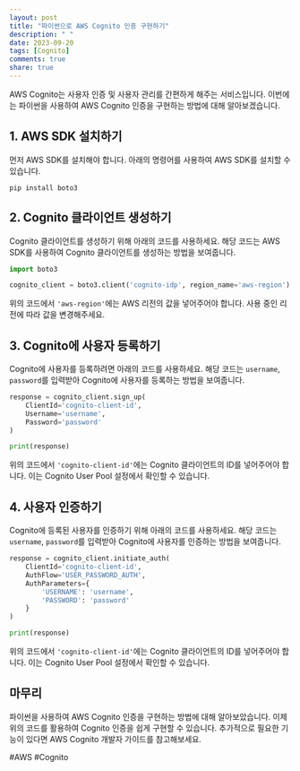 ```yaml
---
layout: post
title: "파이썬으로 AWS Cognito 인증 구현하기"
description: " "
date: 2023-09-20
tags: [Cognito]
comments: true
share: true
---
```


AWS Cognito는 사용자 인증 및 사용자 관리를 간편하게 해주는 서비스입니다. 이번에는 파이썬을 사용하여 AWS Cognito 인증을 구현하는 방법에 대해 알아보겠습니다. 

## 1. AWS SDK 설치하기
먼저 AWS SDK를 설치해야 합니다. 아래의 명령어를 사용하여 AWS SDK를 설치할 수 있습니다.

```shell
pip install boto3
```

## 2. Cognito 클라이언트 생성하기
Cognito 클라이언트를 생성하기 위해 아래의 코드를 사용하세요. 해당 코드는 AWS SDK를 사용하여 Cognito 클라이언트를 생성하는 방법을 보여줍니다.

```python
import boto3

cognito_client = boto3.client('cognito-idp', region_name='aws-region')
```

위의 코드에서 `'aws-region'`에는 AWS 리전의 값을 넣어주어야 합니다. 사용 중인 리전에 따라 값을 변경해주세요.

## 3. Cognito에 사용자 등록하기
Cognito에 사용자를 등록하려면 아래의 코드를 사용하세요. 해당 코드는 `username`, `password`를 입력받아 Cognito에 사용자를 등록하는 방법을 보여줍니다.

```python
response = cognito_client.sign_up(
    ClientId='cognito-client-id',
    Username='username',
    Password='password'
)

print(response)
```

위의 코드에서 `'cognito-client-id'`에는 Cognito 클라이언트의 ID를 넣어주어야 합니다. 이는 Cognito User Pool 설정에서 확인할 수 있습니다.

## 4. 사용자 인증하기
Cognito에 등록된 사용자를 인증하기 위해 아래의 코드를 사용하세요. 해당 코드는 `username`, `password`를 입력받아 Cognito에 사용자를 인증하는 방법을 보여줍니다.

```python
response = cognito_client.initiate_auth(
    ClientId='cognito-client-id',
    AuthFlow='USER_PASSWORD_AUTH',
    AuthParameters={
        'USERNAME': 'username',
        'PASSWORD': 'password'
    }
)

print(response)
```

위의 코드에서 `'cognito-client-id'`에는 Cognito 클라이언트의 ID를 넣어주어야 합니다. 이는 Cognito User Pool 설정에서 확인할 수 있습니다.

## 마무리
파이썬을 사용하여 AWS Cognito 인증을 구현하는 방법에 대해 알아보았습니다. 이제 위의 코드를 활용하여 Cognito 인증을 쉽게 구현할 수 있습니다. 추가적으로 필요한 기능이 있다면 AWS Cognito 개발자 가이드를 참고해보세요.

#AWS #Cognito